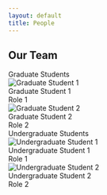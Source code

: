 ```yaml
---
layout: default
title: People
---
```


## Our Team

<div class="people-section">
  <div class="people-group">
    <div class="people-group-title">Graduate Students</div>
    <div class="person">
      <img class="headshot" src="{{ site.baseurl }}/c-strawder.jpg" alt="Graduate Student 1">
      <div class="person-title">Graduate Student 1</div>
      <div class="person-role">Role 1</div>
    </div>
    <div class="person">
      <img class="headshot" src="{{ site.baseurl }}/weinanheadshot0.jpg" alt="Graduate Student 2">
      <div class="person-title">Graduate Student 2</div>
      <div class="person-role">Role 2</div>
    </div>
    <!-- Add more graduate students as needed -->
  </div>

  <div class="people-group">
    <div class="people-group-title">Undergraduate Students</div>
    <div class="person">
      <img class="headshot" src="{{ site.baseurl }}/ivan-kondratyev.png" alt="Undergraduate Student 1">
      <div class="person-title">Undergraduate Student 1</div>
      <div class="person-role">Role 1</div>
    </div>
    <div class="person">
      <img class="headshot" src="{{ site.baseurl }}/jacob.jpg" alt="Undergraduate Student 2">
      <div class="person-title">Undergraduate Student 2</div>
      <div class="person-role">Role 2</div>
    </div>
    <!-- Add more undergraduate students as needed -->
  </div>
</div>
